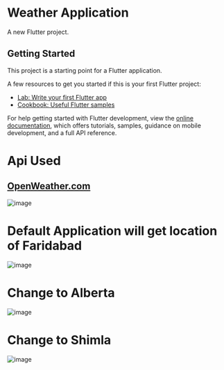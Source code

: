 # Weather Application

A new Flutter project.

## Getting Started

This project is a starting point for a Flutter application.

A few resources to get you started if this is your first Flutter project:

- [Lab: Write your first Flutter app](https://docs.flutter.dev/get-started/codelab)
- [Cookbook: Useful Flutter samples](https://docs.flutter.dev/cookbook)

For help getting started with Flutter development, view the
[online documentation](https://docs.flutter.dev/), which offers tutorials,
samples, guidance on mobile development, and a full API reference.

# Api Used 

## [OpenWeather.com](https://openweathermap.org/api)
![image](https://user-images.githubusercontent.com/88712571/228028080-e4ef5cd6-d832-4518-b883-509322a08376.png)


# Default Application will get location of Faridabad

 ![image](https://user-images.githubusercontent.com/88712571/228027588-1cb72fd0-2aea-4033-8c8b-711ed9bd2d75.png)
 
 
# Change to Alberta

![image](https://user-images.githubusercontent.com/88712571/228027807-cfea2fe4-5ea1-4371-974f-04fcd1fe6b0f.png)

# Change to Shimla

![image](https://user-images.githubusercontent.com/88712571/228027905-c08bbdae-cc95-4539-bf0a-a44219ad0cc8.png)

